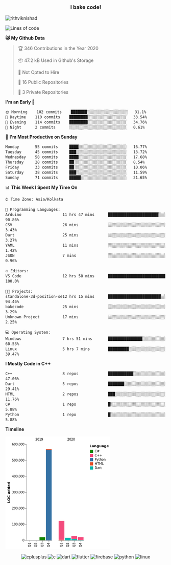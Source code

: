 <h3 align="center">I bake code!</h3>

<p align="left"> <img src="https://komarev.com/ghpvc/?username=rithviknishad" alt="rithviknishad" /> </p>

<!--START_SECTION:waka-->
![Lines of code](https://img.shields.io/badge/From%20Hello%20World%20I%27ve%20Written-23.2%20million%20lines%20of%20code-blue)

**🐱 My Github Data** 

> 🏆 346 Contributions in the Year 2020
 > 
> 📦 47.2 kB Used in Github's Storage 
 > 
> 🚫 Not Opted to Hire
 > 
> 📜 16 Public Repositories
 > 
> 🔑 3 Private Repositories 

**I'm an Early 🐤** 

```text
🌞 Morning    102 commits    ███████░░░░░░░░░░░░░░░░░░   31.1% 
🌆 Daytime    110 commits    ████████░░░░░░░░░░░░░░░░░   33.54% 
🌃 Evening    114 commits    ████████░░░░░░░░░░░░░░░░░   34.76% 
🌙 Night      2 commits      ░░░░░░░░░░░░░░░░░░░░░░░░░   0.61%

```
📅 **I'm Most Productive on Sunday** 

```text
Monday       55 commits     ████░░░░░░░░░░░░░░░░░░░░░   16.77% 
Tuesday      45 commits     ███░░░░░░░░░░░░░░░░░░░░░░   13.72% 
Wednesday    58 commits     ████░░░░░░░░░░░░░░░░░░░░░   17.68% 
Thursday     28 commits     ██░░░░░░░░░░░░░░░░░░░░░░░   8.54% 
Friday       33 commits     ██░░░░░░░░░░░░░░░░░░░░░░░   10.06% 
Saturday     38 commits     ███░░░░░░░░░░░░░░░░░░░░░░   11.59% 
Sunday       71 commits     █████░░░░░░░░░░░░░░░░░░░░   21.65%

```


📊 **This Week I Spent My Time On** 

```text
⌚︎ Time Zone: Asia/Kolkata

💬 Programming Languages: 
Arduino                  11 hrs 47 mins      ██████████████████████░░░   90.86% 
CSV                      26 mins             ░░░░░░░░░░░░░░░░░░░░░░░░░   3.43% 
Dart                     25 mins             ░░░░░░░░░░░░░░░░░░░░░░░░░   3.27% 
YAML                     11 mins             ░░░░░░░░░░░░░░░░░░░░░░░░░   1.42% 
JSON                     7 mins              ░░░░░░░░░░░░░░░░░░░░░░░░░   0.96%

🔥 Editors: 
VS Code                  12 hrs 58 mins      █████████████████████████   100.0%

🐱‍💻 Projects: 
standalone-3d-position-se12 hrs 15 mins      ███████████████████████░░   94.46% 
bakecode                 25 mins             ░░░░░░░░░░░░░░░░░░░░░░░░░   3.29% 
Unknown Project          17 mins             ░░░░░░░░░░░░░░░░░░░░░░░░░   2.25%

💻 Operating System: 
Windows                  7 hrs 51 mins       ███████████████░░░░░░░░░░   60.53% 
Linux                    5 hrs 7 mins        █████████░░░░░░░░░░░░░░░░   39.47%

```

**I Mostly Code in C++** 

```text
C++                      8 repos             ███████████░░░░░░░░░░░░░░   47.06% 
Dart                     5 repos             ███████░░░░░░░░░░░░░░░░░░   29.41% 
HTML                     2 repos             ███░░░░░░░░░░░░░░░░░░░░░░   11.76% 
C#                       1 repo              █░░░░░░░░░░░░░░░░░░░░░░░░   5.88% 
Python                   1 repo              █░░░░░░░░░░░░░░░░░░░░░░░░   5.88%

```


**Timeline**

![Chart not found](https://github.com/rithviknishad/rithviknishad/blob/master/charts/bar_graph.png) 


<!--END_SECTION:waka-->

<p align="center">
  <img src="https://devicons.github.io/devicon/devicon.git/icons/cplusplus/cplusplus-original.svg" alt="cplusplus" width="30" height="30"/>
  <img src="https://devicons.github.io/devicon/devicon.git/icons/c/c-original.svg" alt="c" width="30" height="30"/>
  <img src="https://www.vectorlogo.zone/logos/dartlang/dartlang-icon.svg" alt="dart" width="30" height="30"/>
  <img src="https://www.vectorlogo.zone/logos/flutterio/flutterio-icon.svg" alt="flutter" width="30" height="30"/> 
  <img src="https://www.vectorlogo.zone/logos/firebase/firebase-icon.svg" alt="firebase" width="30" height="30"/> 
  <img src="https://devicons.github.io/devicon/devicon.git/icons/python/python-original.svg" alt="python" width="30" height="30"/> 
  <img src="https://devicons.github.io/devicon/devicon.git/icons/linux/linux-original.svg" alt="linux" width="30" height="30"/> 
</p>
